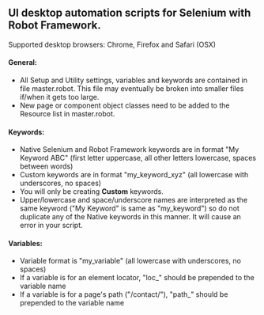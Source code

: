 ## UI desktop automation scripts for Selenium with Robot Framework.

Supported desktop browsers: Chrome, Firefox and Safari (OSX)

#### General:
- All Setup and Utility settings, variables and keywords are contained in file master.robot. This file may eventually be broken into smaller files if/when it gets too large.
- New page or component object classes need to be added to the Resource list in master.robot. 

#### Keywords:
- Native Selenium and Robot Framework keywords are in format "My Keyword ABC" (first letter uppercase, all other letters lowercase, spaces between words)
- Custom keywords are in format "my_keyword_xyz" (all lowercase with underscores, no spaces)
- You will only be creating **Custom** keywords.
- Upper/lowercase and space/underscore names are interpreted as the same keyword ("My Keyword" is same as "my_keyword") so do not duplicate any of the Native keywords in this manner. It will cause an error in your script.

#### Variables:
- Variable format is "my_variable" (all lowercase with underscores, no spaces)
- If a variable is for an element locator, "loc_" should be prepended to the variable name
- If a variable is for a page's path ("/contact/"), "path_" should be prepended to the variable name


